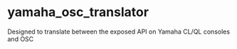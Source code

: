 # yamaha_osc_translator
Designed to translate between the exposed API on Yamaha CL/QL consoles and OSC
